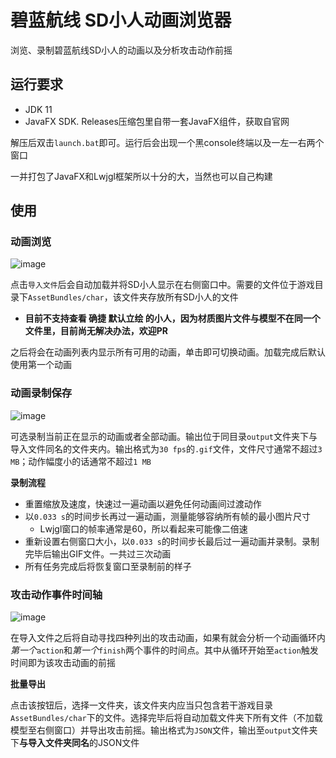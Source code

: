 # 碧蓝航线 SD小人动画浏览器
浏览、录制碧蓝航线SD小人的动画以及分析攻击动作前摇
## 运行要求
 - JDK 11
 - JavaFX SDK. Releases压缩包里自带一套JavaFX组件，获取自官网

解压后双击`launch.bat`即可。运行后会出现一个黑console终端以及一左一右两个窗口

一并打包了JavaFX和Lwjgl框架所以十分的大，当然也可以自己构建
## 使用
### 动画浏览
![image](https://github.com/Deficuet/Azurlane-SDViewer/assets/36525579/56cf562f-3b67-41d4-aa42-9ebae1c86a5b)

点击`导入文件`后会自动加载并将SD小人显示在右侧窗口中。需要的文件位于游戏目录下`AssetBundles/char`，该文件夹存放所有SD小人的文件
 - **目前不支持查看 确捷 默认立绘 的小人，因为材质图片文件与模型不在同一个文件里，目前尚无解决办法，欢迎PR**

之后将会在动画列表内显示所有可用的动画，单击即可切换动画。加载完成后默认使用第一个动画
### 动画录制保存
![image](https://github.com/Deficuet/Azurlane-SDViewer/assets/36525579/b98e3395-7d25-4c4d-8419-52894d9b48ae)

可选录制当前正在显示的动画或者全部动画。输出位于同目录`output`文件夹下与导入文件同名的文件夹内。输出格式为`30 fps`的`.gif`文件，文件尺寸通常不超过`3 MB`；动作幅度小的话通常不超过`1 MB`

**录制流程**
 - 重置缩放及速度，快速过一遍动画以避免任何动画间过渡动作
 - 以`0.033 s`的时间步长再过一遍动画，测量能够容纳所有帧的最小图片尺寸
   - Lwjgl窗口的帧率通常是60，所以看起来可能像二倍速
 - 重新设置右侧窗口大小，以`0.033 s`的时间步长最后过一遍动画并录制。录制完毕后输出GIF文件。一共过三次动画
 - 所有任务完成后将恢复窗口至录制前的样子

### 攻击动作事件时间轴
![image](https://github.com/Deficuet/Azurlane-SDViewer/assets/36525579/73da4b39-eb69-485b-9902-b81e0647937d)

在导入文件之后将自动寻找四种列出的攻击动画，如果有就会分析一个动画循环内*第一个*`action`和*第一个*`finish`两个事件的时间点。其中从循环开始至`action`触发时间即为该攻击动画的前摇

**批量导出**

点击该按钮后，选择一文件夹，该文件夹内应当只包含若干游戏目录`AssetBundles/char`下的文件。选择完毕后将自动加载文件夹下所有文件（不加载模型至右侧窗口）并导出攻击前摇。输出格式为`JSON`文件，输出至`output`文件夹下**与导入文件夹同名**的JSON文件
